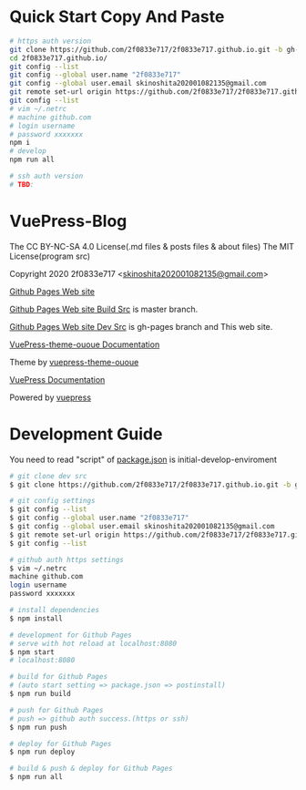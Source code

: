 # Quick Start Copy And Paste
``` bash
# https auth version
git clone https://github.com/2f0833e717/2f0833e717.github.io.git -b gh-pages
cd 2f0833e717.github.io/
git config --list
git config --global user.name "2f0833e717"
git config --global user.email skinoshita202001082135@gmail.com
git remote set-url origin https://github.com/2f0833e717/2f0833e717.github.io.git
git config --list
# vim ~/.netrc
# machine github.com
# login username
# password xxxxxxx
npm i
# develop
npm run all
```

``` bash
# ssh auth version
# TBD:
```

# VuePress-Blog

The CC BY-NC-SA 4.0 License(.md files & posts files & about files)
The MIT License(program src)

Copyright 2020 2f0833e717 <<skinoshita202001082135@gmail.com>>

[Github Pages Web site](https://2f0833e717.github.io./)

[Github Pages Web site Build Src](https://github.com/2f0833e717/2f0833e717.github.io/) is master branch. 

[Github Pages Web site Dev Src](https://github.com/2f0833e717/2f0833e717.github.io/tree/gh-pages) is gh-pages branch and This web site.

[VuePress-theme-ououe Documentation](https://tolking.github.io/vuepress-theme-ououe/guide/)

Theme by [vuepress-theme-ououe](https://github.com/tolking/vuepress-theme-ououe)

[VuePress Documentation](https://vuepress.vuejs.org/guide/)

Powered by [vuepress](https://github.com/vuejs/vuepress)

# Development Guide

You need to read "script" of [package.json](https://github.com/2f0833e717/2f0833e717.github.io/blob/gh-pages/package.json) is initial-develop-enviroment

``` bash
# git clone dev src
$ git clone https://github.com/2f0833e717/2f0833e717.github.io.git -b gh-pages

# git config settings
$ git config --list
$ git config --global user.name "2f0833e717"
$ git config --global user.email skinoshita202001082135@gmail.com
$ git remote set-url origin https://github.com/2f0833e717/2f0833e717.github.io.git
$ git config --list

# github auth https settings
$ vim ~/.netrc
machine github.com
login username
password xxxxxxx

# install dependencies
$ npm install

# development for Github Pages
# serve with hot reload at localhost:8080
$ npm start
# localhost:8080

# build for Github Pages
# (auto start setting => package.json => postinstall)
$ npm run build

# push for Github Pages
# push => github auth success.(https or ssh)
$ npm run push

# deploy for Github Pages
$ npm run deploy

# build & push & deploy for Github Pages
$ npm run all
```
